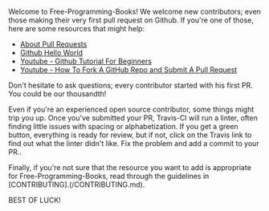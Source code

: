 Welcome to Free-Programming-Books! We welcome new contributors; even those making their very first pull request on Github. If you're one of those, here are some resources that might help:

* [About Pull Requests](https://help.github.com/articles/about-pull-requests/)
* [Github Hello World](https://guides.github.com/activities/hello-world/)
* [Youtube - Github Tutorial For Beginners](https://www.youtube.com/watch?v=0fKg7e37bQE)
* [Youtube - How To Fork A GitHub Repo and Submit A Pull Request](https://www.youtube.com/watch?v=G1I3HF4YWEw)


Don't hesitate to ask questions; every contributor started with his first PR. You could be our thousandth!

Even if you're an experienced open source contributor, some things might trip you up. Once you've submitted your PR, Travis-CI will run a linter, often finding little issues with spacing or alphabetization. If you get a green button, everything is ready for review, but if not, click on the Travis link to find out what the linter didn't like. Fix the problem and add a commit to your PR..

Finally, if you're not sure that the resource you want to add is appropriate for Free-Programming-Books, read through the guidelines in [CONTRIBUTING].(/CONTRIBUTING.md).
 
 BEST OF LUCK!

